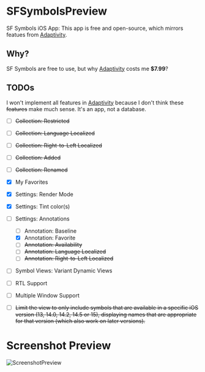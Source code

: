 # SFSymbolsPreview

SF Symbols iOS App: This app is free and open-source, which mirrors featues from [Adaptivity](https://apps.apple.com/app/id1054670022?platform=iphone).


## Why?

SF Symbols are free to use, but why [Adaptivity](https://apps.apple.com/app/id1054670022?platform=iphone) costs me **$7.99**?


## TODOs

I won't implement all features in [Adaptivity](https://apps.apple.com/app/id1054670022?platform=iphone) because I don't think these <del>features</del> make much sense. It's an app, not a database.

- [ ] <del>Collection: Restricted</del>
- [ ] <del>Collection: Language Localized</del>
- [ ] <del>Collection: Right-to-Left Localized</del>
- [ ] <del>Collection: Added</del>
- [ ] <del>Collection: Renamed</del>
- [x] My Favorites
- [x] Settings: Render Mode
- [x] Settings: Tint color(s)
- [ ] Settings: Annotations
    - [ ] Annotation: Baseline
    - [x] Annotation: Favorite
    - [ ] <del>Annotation: Availability</del>
    - [ ] <del>Annotation: Language Localized</del>
    - [ ] <del>Annotation: Right-to-Left Localized</del>
- [ ] Symbol Views: Variant Dynamic Views
- [ ] RTL Support
- [ ] Multiple Window Support
- [ ] <del>Limit the view to only include symbols that are available in a specific iOS version (13, 14.0, 14.2, 14.5 or 15), displaying names that are appropriate for that version (which also work on later versions).</del>


# Screenshot Preview

![ScreenshotPreview](https://github.com/MORECATS/SFSymbolsPreview/blob/master/Images/SFSymbol-Screenshot-Preview.png)
